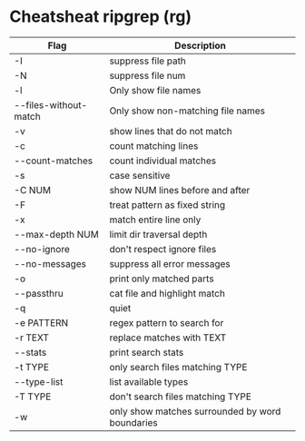 # Cheatsheat ripgrep (rg)

| Flag    | Description |
| -------- | ------- |
| -I  | suppress file path |
| -N  | suppress file num |
| -l  | Only show file names    |
| --files-without-match | Only show non-matching file names     |
| -v    | show lines that do not match    |
| -c    | count matching lines |
| --count-matches    | count individual matches |
| -s    | case sensitive |
| -C NUM   | show NUM lines before and after |
| -F | treat pattern as fixed string |
| -x | match entire line only |
| --max-depth NUM | limit dir traversal depth |
| --no-ignore | don't respect ignore files |
| --no-messages | suppress all error messages |
| -o | print only matched parts |
| --passthru | cat file and highlight match |
| -q | quiet |
| -e PATTERN | regex pattern to search for |
| -r TEXT | replace matches with TEXT |
| --stats | print search stats |
| -t TYPE | only search files matching TYPE |
| --type-list | list available types |
| -T TYPE | don't search files matching TYPE |
| -w | only show matches surrounded by word boundaries |

